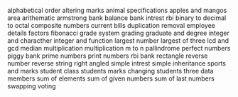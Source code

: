 alphabetical order altering marks animal specifications apples and mangos area arithematic armstrong bank balance bank intrest rbi binary to decimal to octal composite numbers current bills duplication removal employee details factors fibonacci grade system grading graduate and degree integer and characther integer and function largest number largest of three lcd and gcd median multiplication multiplication m to n pallindrome perfect numbers piggy bank prime numbers print numbers rbi bank rectangle reverse number reverse string right angled simple intrest simple inheritance sports and marks student class students marks changing students three data members sum of elements sum of given numbers sum of last numbers swapping voting

